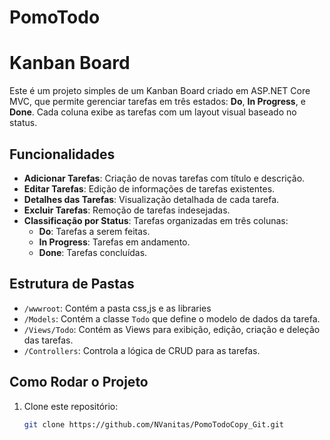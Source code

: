 # PomoTodo
# Kanban Board

Este é um projeto simples de um Kanban Board criado em ASP.NET Core MVC, que permite gerenciar tarefas em três estados: **Do**, **In Progress**, e **Done**. Cada coluna exibe as tarefas com um layout visual baseado no status.

## Funcionalidades

- **Adicionar Tarefas**: Criação de novas tarefas com título e descrição.
- **Editar Tarefas**: Edição de informações de tarefas existentes.
- **Detalhes das Tarefas**: Visualização detalhada de cada tarefa.
- **Excluir Tarefas**: Remoção de tarefas indesejadas.
- **Classificação por Status**: Tarefas organizadas em três colunas:
  - **Do**: Tarefas a serem feitas.
  - **In Progress**: Tarefas em andamento.
  - **Done**: Tarefas concluídas.

## Estrutura de Pastas 
- `/wwwroot`: Contém a pasta css,js e as libraries
- `/Models`: Contém a classe `Todo` que define o modelo de dados da tarefa.
- `/Views/Todo`: Contém as Views para exibição, edição, criação e deleção das tarefas.
- `/Controllers`: Controla a lógica de CRUD para as tarefas.

## Como Rodar o Projeto

1. Clone este repositório:
   ```bash
   git clone https://github.com/NVanitas/PomoTodoCopy_Git.git

